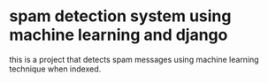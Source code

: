 # spam detection system using machine learning and django

this is a project that detects spam messages using machine learning technique when indexed.


